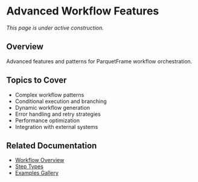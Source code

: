 # Advanced Workflow Features

_This page is under active construction._

## Overview

Advanced features and patterns for ParquetFrame workflow orchestration.

## Topics to Cover

- Complex workflow patterns
- Conditional execution and branching
- Dynamic workflow generation
- Error handling and retry strategies
- Performance optimization
- Integration with external systems

## Related Documentation

- [Workflow Overview](index.md)
- [Step Types](step-types.md)
- [Examples Gallery](../documentation-examples/examples.md)
